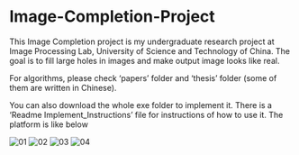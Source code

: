 # Image-Completion-Project
This Image Completion project is my undergraduate research project at Image Processing Lab, University of Science and Technology of China. The goal is to fill large holes in images and make output image looks like real. 

For algorithms, please check ‘papers’ folder and ‘thesis’ folder (some of them are written in Chinese).  

You can also download the whole exe folder to implement it. There is a ‘Readme Implement_Instructions’ file for instructions of how to use it.
The platform is like below

![01](https://cloud.githubusercontent.com/assets/22254276/23596701/4ad77886-01ea-11e7-8f85-3eb86e61daed.png)
![02](https://cloud.githubusercontent.com/assets/22254276/23596703/4feed08a-01ea-11e7-9af5-ccf553840010.png)
![03](https://cloud.githubusercontent.com/assets/22254276/23596704/531f442e-01ea-11e7-9f55-f3bfde45e5fd.png)
![04](https://cloud.githubusercontent.com/assets/22254276/23596708/55bef5d0-01ea-11e7-8973-29b2e3b7ebef.png)
